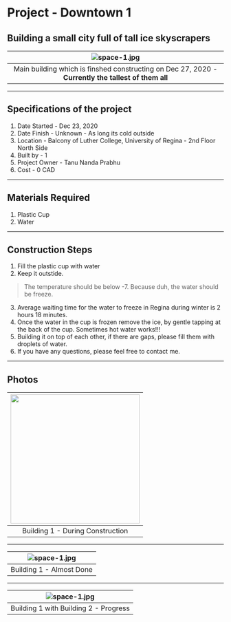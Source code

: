 # Project - Downtown 1

## Building a small city full of tall ice skyscrapers

| ![space-1.jpg](https://github.com/Tanu-N-Prabhu/myWebsite.io/blob/master/Img/Project/IMG_20201226_122418.jpg) | 
|:--:| 
| Main building which is finshed constructing on Dec 27, 2020 - **Currently the tallest of them all** |

---

## Specifications of the project

1. Date Started - Dec 23, 2020
2. Date Finish - Unknown - As long its cold outside
3. Location - Balcony of Luther College, University of Regina - 2nd Floor North Side
4. Built by - 1
5. Project Owner - Tanu Nanda Prabhu
6. Cost - 0 CAD

---

## Materials Required

1. Plastic Cup 
2. Water

---

## Construction Steps

1. Fill the plastic cup with water
2. Keep it outstide.
> The temperature should be below -7. Because duh, the water should be freeze.
3. Average waiting time for the water to freeze in Regina during winter is 2 hours 18 minutes.
4. Once the water in the cup is frozen remove the ice, by gentle tapping at the back of the cup. Sometimes hot water works!!!
5. Building it on top of each other, if there are gaps, please fill them with droplets of water.
6. If you have any questions, please feel free to contact me.

---


## Photos

| <img src = "https://github.com/Tanu-N-Prabhu/myWebsite.io/blob/master/Img/Project/IMG_20201225_003108.jpg" width="300"> | 
|:--:| 
| Building 1 - During Construction |

---

| ![space-1.jpg](https://github.com/Tanu-N-Prabhu/myWebsite.io/blob/master/Img/Project/IMG_20201227_224625.jpg?raw=true) | 
|:--:| 
| Building 1 - Almost Done |

---


| ![space-1.jpg](https://github.com/Tanu-N-Prabhu/myWebsite.io/blob/master/Img/Project/IMG_20201230_003311.jpg?raw=true) | 
|:--:| 
| Building 1 with Building 2 - Progress |
